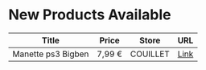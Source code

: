 # New Products Available

| Title | Price | Store | URL |
|---|---|---|---|
| Manette ps3 Bigben | 7,99 € | COUILLET | [Link](https://www.cashconverters.be/fr/accessoires-jeux-video/817378-manette-ps3-bigben.html) |
